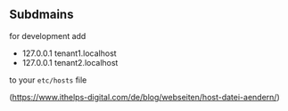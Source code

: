 ## Subdmains

for development add

-   127.0.0.1 tenant1.localhost
-   127.0.0.1 tenant2.localhost

to your `etc/hosts` file

(https://www.ithelps-digital.com/de/blog/webseiten/host-datei-aendern/)

